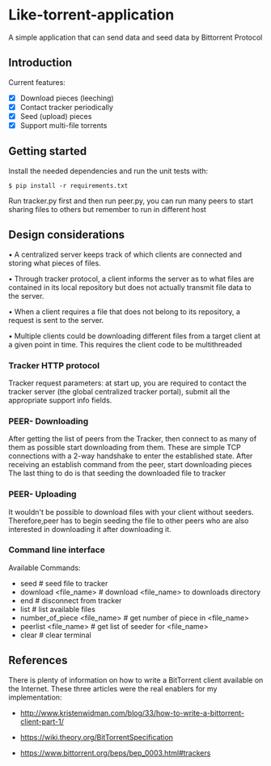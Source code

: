 # Like-torrent-application
A simple application that can send data and seed data by Bittorrent Protocol
## Introduction
Current features:
- [x] Download pieces (leeching)
- [x] Contact tracker periodically
- [x] Seed (upload) pieces
- [x] Support multi-file torrents
## Getting started
Install the needed dependencies and run the unit tests with:

    $ pip install -r requirements.txt

Run tracker.py first and then run peer.py, you can run many peers to start sharing files to others but remember to run in different host
## Design considerations
• A centralized server keeps track of which clients are connected and storing what pieces of files.

• Through tracker protocol, a client informs the server as to what files are contained in its local 
  repository but does not actually transmit file data to the server.

• When a client requires a file that does not belong to its repository, a request is sent to the server.

• Multiple clients could be downloading different files from a target client at a given point in 
  time. This requires the client code to be multithreaded

### Tracker HTTP protocol
Tracker request parameters: at start up, you are required to contact the tracker server (the 
global centralized tracker portal), submit all the appropriate support info fields.

### PEER- Downloading
After getting the list of peers from the Tracker, then connect to as many of them as 
possible start downloading from them.
These are simple TCP connections with a 2-way handshake to enter the established state.
After receiving an establish command from the peer, start downloading pieces
The last thing to do is that seeding the downloaded file to tracker

### PEER- Uploading
It wouldn't be possible to download files with your client without seeders. Therefore,peer has to begin 
seeding the file to other peers who are also interested in downloading it after downloading it.

### Command line interface
Available Commands: 
+ seed <file or file_path>               # seed file to tracker
+ download <file_name>                   # download <file_name> to downloads directory
+ end                                    # disconnect from tracker
+ list                                   # list available files
+ number_of_piece <file_name>            # get number of piece in <file_name>
+ peerlist <file_name>                   # get list of seeder for <file_name>
+ clear                                  # clear terminal

## References
There is plenty of information on how to write a BitTorrent client
available on the Internet. These three articles were the real enablers
for my implementation:

* http://www.kristenwidman.com/blog/33/how-to-write-a-bittorrent-client-part-1/

* https://wiki.theory.org/BitTorrentSpecification

* https://www.bittorrent.org/beps/bep_0003.html#trackers

